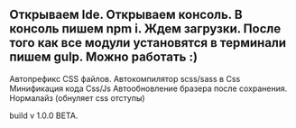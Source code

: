Открываем Ide.
Открываем консоль.
В консоль пишем npm i.
Ждем загрузки.
После того как все модули установятся в терминали пишем gulp.
Можно работать :)
--------------------------------------------------------------
Автопрефикс CSS файлов.
Автокомпилятор scss/sass в Css
Минификация кода Css/Js
Автообновление бразера после сохранения.
Нормалайз (обнуляет css отступы)

build v 1.0.0 BETA.